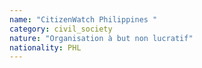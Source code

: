 ```yaml
---
name: "CitizenWatch Philippines "
category: civil_society
nature: "Organisation à but non lucratif"
nationality: PHL
---
```

    